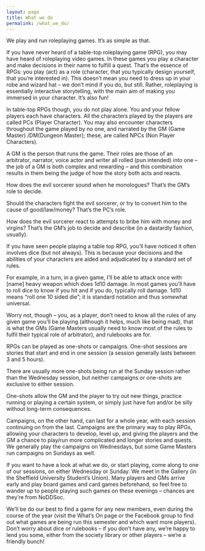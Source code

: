 ```yaml
---
layout: page
title: What we do
permalink: /what_we_do/
---
```


We play and run roleplaying games. It’s as simple as that.

If you have never heard of a table-top roleplaying game (RPG), you may have heard of roleplaying video games. In these games you play a character and make decisions in their name to fulfill a quest.
That’s the essence of RPGs: you play (act) as a role (character, that you typically design yourself, that you’re interested in). This doesn’t mean you need to dress up in your robe and wizard hat – we don’t mind if you do, but still. Rather, roleplaying is essentially interactive storytelling, with the main aim of making you immersed in your character. It’s also fun!

In table-top RPGs though, you do not play alone. You and your fellow players each have characters. All the characters played by the players are called PCs (Player Character). You may also encounter characters throughout the game played by no one, and narrated by the GM (Game Master) /DM(Dungeon Master); these, are called NPCs (Non Player Characters).

A GM is the person that runs the game. Their roles are those of an arbitrator, narrator, voice actor and writer all rolled (pun intended) into one – the job of a GM is both complex and rewarding – and this combination results in them being the judge of how the story both acts and reacts.

How does the evil sorcerer sound when he monologues? That’s the GM’s role to decide.

Should the characters fight the evil sorcerer, or try to convert him to the cause of good/law/money? That’s the PC’s role.

How does the evil sorcerer react to attempts to bribe him with money and virgins? That’s the GM’s job to decide and describe (in a dastardly fashion, usually).

If you have seen people playing a table top RPG, you’ll have noticed it often involves dice (but not always). This is because your decisions and the abilities of your characters are aided and adjudicated by a standard set of rules.

For example, in a turn, in a given game, I’ll be able to attack once with [name] heavy weapon which does 1d10 damage. In most games you’ll have to roll dice to know if you hit and if you do, typically roll damage. 1d10 means “roll one 10 sided die”; it is standard notation and thus somewhat universal.

Worry not, though – you, as a player, don’t need to know all the rules of any given game you’ll be playing (although it helps, much like being mad), that is what the GMs (Game Masters usually need to know most of the rules to fulfil their typical role of arbitrator), and rulebooks are for.

RPGs can be played as one-shots or campaigns. One-shot sessions are stories that start and end in one session (a session generally lasts between 3 and 5 hours).

There are usually more one-shots being run at the Sunday session rather than the Wednesday session, but neither campaigns or one-shots are exclusive to either session.

One-shots allow the GM and the player to try out new things, practice running or playing a certain system, or simply just have fun and/or be silly without long-term consequences.

Campaigns, on the other hand, can last for a whole year, with each session continuing on from the last. Campaigns are the primary way to play RPGs, allowing your characters to develop, level up, and giving the players and the GM a chance to play/run more complicated and longer stories and quests. We generally play the campaigns on Wednesdays, but some Game Masters run campaigns on Sundays as well.

If you want to have a look at what we do, or start playing, come along to one of our sessions, on either Wednesday or Sunday. We meet in the Gallery (in the Sheffield University Student’s Union). Many players and GMs arrive early and play board games and card games beforehand, so feel free to wander up to people playing such games on these evenings – chances are they’re from NoDDSoc.

We’ll be do our best to find a game for any new members, even during the course of the year (visit the What’s On page or the Facebook group to find out what games are being run this semester and which want more players). Don’t worry about dice or rulebooks – if you don’t have any, we’re happy to lend you some, either from the society library or other players – we’re a friendly bunch!
